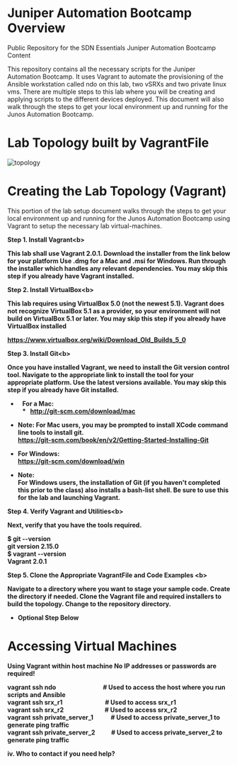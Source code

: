 # Juniper Automation Bootcamp Overview
Public Repository for the SDN Essentials Juniper Automation Bootcamp Content

This repository contains all the necessary scripts for the Juniper Automation Bootcamp. It uses Vagrant to automate the provisioning of the Ansible workstation called ndo on this lab, two vSRXs and two private linux vms. There are multiple steps to this lab where you will be creating and applying scripts to the different devices deployed. This document will also walk through the steps to get your local environment up and running for the Junos Automation Bootcamp.


# Lab Topology built by VagrantFile

![topology](https://user-images.githubusercontent.com/19932683/35638353-e4e1520e-0684-11e8-9edb-c760cbd8d503.png)

# Creating the Lab Topology (Vagrant)

This portion of the lab setup document walks through the steps to get your local environment up and running for the Junos Automation Bootcamp using Vagrant to setup the necessary lab virtual-machines.

<b>Step 1. Install Vagrant<b\>

This lab shall use Vagrant 2.0.1. Download the installer from the link below for your platform Use .dmg for a Mac and .msi for Windows. Run through the installer which handles any relevant dependencies. You may skip this step if you already have Vagrant installed.

<b>Step 2. Install VirtualBox<b\>

This lab requires using VirtualBox 5.0 (not the newest 5.1). Vagrant does not recognize VirtualBox 5.1 as a provider, so your environment will not build on VirtualBox 5.1 or later. You may skip this step if you already have VirtualBox installed

https://www.virtualbox.org/wiki/Download_Old_Builds_5_0

<b>Step 3. Install Git<b\>
 
 Once you have installed Vagrant, we need to install the Git version control tool. Navigate to the
 appropriate link to install the tool for your appropriate platform. Use the latest versions available.
 You may skip this step if you already have Git installed.
 
 * &nbsp;&nbsp; For a Mac: <br />
 &nbsp;&nbsp; * &nbsp; http://git-scm.com/download/mac
 *  Note: For Mac users, you may be prompted to install XCode command line tools to install git. <br />
  https://git-scm.com/book/en/v2/Getting-Started-Installing-Git
  
  * For Windows: <br />
  https://git-scm.com/download/win
  * Note: <br />
  For Windows users, the installation of Git (if you haven't completed this prior to the class) also installs a bash-list shell. Be sure to use this for the lab and launching Vagrant.
 
 <b>Step 4.  Verify Vagrant and Utilities<b\>
 
Next, verify that you have the tools required.

$ git --version <br />
git version 2.15.0 <br />
$ vagrant --version <br />
Vagrant 2.0.1

<b>Step 5. Clone the Appropriate VagrantFile and Code Examples <b\>
 
 Navigate to a directory where you want to stage your sample code. Create the directory if needed. Clone the Vagrant file and required installers to build the topology. Change to the repository directory.
 
 * Optional Step Below
 
 

# Accessing Virtual Machines

Using Vagrant within host machine
No IP addresses or passwords are required!  

<p>
vagrant ssh ndo               &nbsp;&nbsp;&nbsp;&nbsp;&nbsp;&nbsp;&nbsp;&nbsp;&nbsp;&nbsp;&nbsp;&nbsp;&nbsp;&nbsp;&nbsp;&nbsp;&nbsp;&nbsp;&nbsp;&nbsp;&nbsp;&nbsp;&nbsp;&nbsp;&nbsp;&nbsp;&nbsp;&nbsp;&nbsp;&nbsp; # Used to access the host where you run scripts and Ansible <br />
vagrant ssh srx_r1            &nbsp;&nbsp;&nbsp;&nbsp;&nbsp;&nbsp;&nbsp;&nbsp;&nbsp;&nbsp;&nbsp;&nbsp;&nbsp;&nbsp;&nbsp;&nbsp;&nbsp;&nbsp;&nbsp;&nbsp;&nbsp;&nbsp;&nbsp;&nbsp;&nbsp;&nbsp;&nbsp;&nbsp;# Used to access srx_r1 <br />
vagrant ssh srx_r2            &nbsp;&nbsp;&nbsp;&nbsp;&nbsp;&nbsp;&nbsp;&nbsp;&nbsp;&nbsp;&nbsp;&nbsp;&nbsp;&nbsp;&nbsp;&nbsp;&nbsp;&nbsp;&nbsp;&nbsp;&nbsp;&nbsp;&nbsp;&nbsp;&nbsp;&nbsp;&nbsp;# Used to access srx_r2 <br />
vagrant ssh private_server_1  &nbsp;&nbsp;&nbsp;&nbsp;&nbsp;&nbsp;&nbsp;&nbsp;&nbsp;&nbsp;&nbsp;# Used to access private_server_1 to generate ping traffic <br />
vagrant ssh private_server_2  &nbsp;&nbsp;&nbsp;&nbsp;&nbsp;&nbsp;&nbsp;&nbsp;&nbsp;&nbsp;# Used to access private_server_2 to generate ping traffic <br />
 <p>



iv.      Who to contact if you need help?

